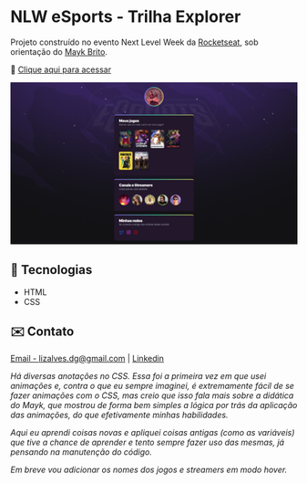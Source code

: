 # NLW eSports - Trilha Explorer

Projeto construído no evento Next Level Week da [Rocketseat](https://github.com/rocketseat-education), sob orientação do [Mayk Brito](https://github.com/maykbrito).

🔗 [Clique aqui para acessar](https://yorudev9.github.io/NLW_Explorer/)

![preview](./.github/preview.png)

## 🔧 Tecnologias

- HTML
- CSS

## ✉️ Contato
[Email - lizalves.dg@gmail.com](lizalves.dg@gmail.com) | 
[Linkedin](https://www.linkedin.com/in/larissaalveslsa)

_Há diversas anotações no CSS. Essa foi a primeira vez em que usei animações e, contra o que eu sempre imaginei, é extremamente fácil de se fazer animações com o CSS, mas creio que isso fala mais sobre a didática do Mayk, que mostrou de forma bem simples a lógica por trás da aplicação das animações, do que efetivamente minhas habilidades._

_Aqui eu aprendi coisas novas e apliquei coisas antigas (como as variáveis) que tive a chance de aprender e tento sempre fazer uso das mesmas, já pensando na manutenção do código._

_Em breve vou adicionar os nomes dos jogos e streamers em modo hover._
